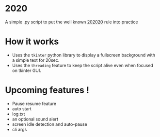 # 2020
A simple .py script to put the well known [202020](https://pmc.ncbi.nlm.nih.gov/articles/PMC10391416/) rule into practice

# How it works

- Uses the `tkinter` python library to display a fullscreen background with a simple text for 20sec.
- Uses the `threading` feature to keep the script alive even when focused on tkinter GUI.

# Upcoming features !

- Pause resume feature
- auto start
- log.txt
- an optional sound alert
- screen idle detection and auto-pause
- cli args
